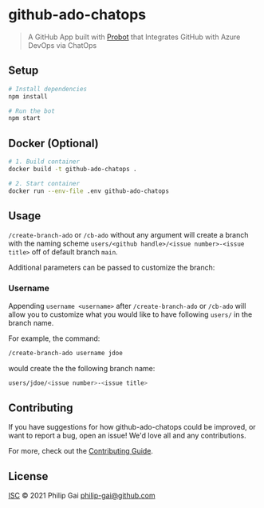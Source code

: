 # github-ado-chatops

> A GitHub App built with [Probot](https://github.com/probot/probot) that Integrates GitHub with Azure DevOps via ChatOps

## Setup

```sh
# Install dependencies
npm install

# Run the bot
npm start
```

## Docker (Optional)

```sh
# 1. Build container
docker build -t github-ado-chatops .

# 2. Start container
docker run --env-file .env github-ado-chatops
```
## Usage

`/create-branch-ado` or `/cb-ado` without any argument will create a branch with the naming scheme `users/<github handle>/<issue number>-<issue title>` off of default branch `main`.

Additional parameters can be passed to customize the branch:

### Username

Appending `username <username>` after `/create-branch-ado` or `/cb-ado` will allow you to customize what you would like to have following `users/` in the branch name.

For example, the command:
```sh
/create-branch-ado username jdoe  
```
would create the the following branch name:

```sh
users/jdoe/<issue number>-<issue title>
```

## Contributing

If you have suggestions for how github-ado-chatops could be improved, or want to report a bug, open an issue! We'd love all and any contributions.

For more, check out the [Contributing Guide](CONTRIBUTING.md).

## License

[ISC](LICENSE) © 2021 Philip Gai <philip-gai@github.com>
